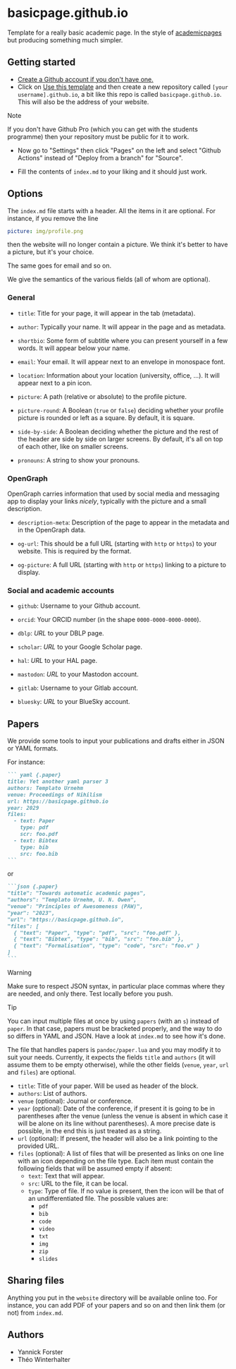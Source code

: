 # basicpage.github.io

Template for a really basic academic page.
In the style of
[academicpages](https://github.com/academicpages/academicpages.github.io)
but producing something much simpler.

## Getting started

- [Create a Github account if you don't have one.](https://github.com/signup?ref_cta=Sign+up&ref_loc=header+logged+out&ref_page=%2F&source=header-home)
- Click on [Use this template](https://github.com/new?owner=basicpage&template_name=basicpage.github.io&template_owner=basicpage)
  and then create a new repository called `[your username].github.io`, a bit
  like this repo is called `basicpage.github.io`. This will also be the address
  of your website.

> [!NOTE]
> If you don't have Github Pro (which you can get with the students programme)
> then your repository must be public for it to work.

- Now go to "Settings" then click "Pages" on the left and select
  "Github Actions" instead of "Deploy from a branch" for "Source".

- Fill the contents of `index.md` to your liking and it should just work.

## Options

The `index.md` file starts with a header. All the items in it are optional.
For instance, if you remove the line
```yaml
picture: img/profile.png
```
then the website will no longer contain a picture.
We think it's better to have a picture, but it's your choice.

The same goes for email and so on.

We give the semantics of the various fields (all of whom are optional).

### General

- `title`: Title for your page, it will appear in the tab (metadata).

- `author`: Typically your name. It will appear in the page and as metadata.

- `shortbio`: Some form of subtitle where you can present yourself in a few
  words. It will appear below your name.

- `email`: Your email. It will appear next to an envelope in monospace font.

- `location`: Information about your location (university, office, …).
  It will appear next to a pin icon.

- `picture`: A path (relative or absolute) to the profile picture.

- `picture-round`: A Boolean (`true` or `false`) deciding whether your profile
  picture is rounded or left as a square.
  By default, it is square.

- `side-by-side`: A Boolean deciding whether the picture and the rest of the
  header are side by side on larger screens.
  By default, it's all on top of each other, like on smaller screens.

- `pronouns`: A string to show your pronouns.

### OpenGraph

OpenGraph carries information that used by social media and messaging app to
display your links *nicely*, typically with the picture and a small
description.

- `description-meta`: Description of the page to appear in the metadata
  and in the OpenGraph data.

- `og-url`: This should be a full URL (starting with `http` or `https`) to your
  website. This is required by the format.

- `og-picture`: A full URL (starting with `http` or `https`) linking to a
  picture to display.

### Social and academic accounts

- `github`: Username to your Github account.

- `orcid`: Your ORCID number (in the shape `0000-0000-0000-0000`).

- `dblp`: *URL* to your DBLP page.

- `scholar`: *URL* to your Google Scholar page.

- `hal`: *URL* to your HAL page.

- `mastodon`: *URL* to your Mastodon account.

- `gitlab`: Username to your Gitlab account.

- `bluesky`: *URL* to your BlueSky account.

## Papers

We provide some tools to input your publications and drafts either in JSON
or YAML formats.

For instance:
````markdown
``` yaml {.paper}
title: Yet another yaml parser 3
authors: Templato Urnehm
venue: Proceedings of Nihilism
url: https://basicpage.github.io
year: 2029
files:
  - text: Paper
    type: pdf
    scr: foo.pdf
  - text: Bibtex
    type: bib
    src: foo.bib
```
````

or

````markdown
```json {.paper}
"title": "Towards automatic academic pages",
"authors": "Templato Urnehm, U. N. Owen",
"venue": "Principles of Awesomeness (PAW)",
"year": "2023",
"url": "https://basicpage.github.io",
"files": [
  { "text": "Paper", "type": "pdf", "src": "foo.pdf" },
  { "text": "Bibtex", "type": "bib", "src": "foo.bib" },
  { "text": "Formalisation", "type": "code", "src": "foo.v" }
]
```
````

> [!WARNING]
> Make sure to respect JSON syntax, in particular place commas where they are
> needed, and only there. Test locally before you push.

> [!TIP]
> You can input multiple files at once by using `papers` (with an `s`) instead
> of `paper`. In that case, papers must be bracketed properly, and the way to do
> so differs in YAML and JSON.
> Have a look at `index.md` to see how it's done.

The file that handles papers is `pandoc/paper.lua` and you may modify it to suit
your needs. Currently, it expects the fields `title` and `authors` (it will
assume them to be empty otherwise), while the other fields (`venue`, `year`,
`url` and `files`) are optional.

- `title`: Title of your paper. Will be used as header of the block.
- `authors`: List of authors.
- `venue` (optional): Journal or conference.
- `year` (optional): Date of the conference, if present it is going to be in
  parentheses after the venue (unless the venue is absent in which case it
  will be alone on its line without parentheses). A more precise date is
  possible, in the end this is just treated as a string.
- `url` (optional): If present, the header will also be a link pointing to the
  provided URL.
- `files` (optional): A list of files that will be presented as links on one
  line with an icon depending on the file type.
  Each item must contain the following fields that will be assumed empty if
  absent:
  + `text`: Text that will appear.
  + `src`: URL to the file, it can be local.
  + `type`: Type of file. If no value is present, then the icon will be that of
    an undifferentiated file.
    The possible values are:
    * `pdf`
    * `bib`
    * `code`
    * `video`
    * `txt`
    * `img`
    * `zip`
    * `slides`

## Sharing files

Anything you put in the `website` directory will be available online too.
For instance, you can add PDF of your papers and so on and then link them
(or not) from `index.md`.

## Authors

- Yannick Forster
- Théo Winterhalter
